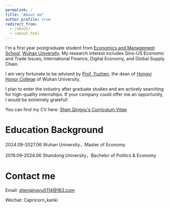 ```yaml
---
permalink: /
title: "About me"
author_profile: true
redirect_from: 
  - /about/
  - /about.html
---
```


I'm a first year postgraduate student from [Economics and Management School](https://ems.whu.edu.cn/), [Wuhan University](https://www.whu.edu.cn/). My research interest includes Sino-US Economic and Trade Issues, International Finance, Digital Economy, and Global Supply Chain.

I am very fortunate to be advised by [Prof. Yuzhen](https://ems.whu.edu.cn/info/1688/11106.htm), the dean of [Hongyi Honor College](https://hyxt.whu.edu.cn/) of Wuhan University. 

I plan to enter the industry after graduate studies and am actively searching for high-quality internships. If your company could offer me an opportunity, I would be extremely grateful!

You can find my CV here: [Shen Qingyu's Curriculum Vitae](assets/申庆昱简历20250323.pdf)

Education Background
======

2024.09-2027.06 Wuhan University，Master of Economy

2019.09-2024.06 Shandong University，Bachelor of Politics & Economy

Contact me
======

Email: shenqingyu0114@163.com

Wechat: Capricorn_kanki

